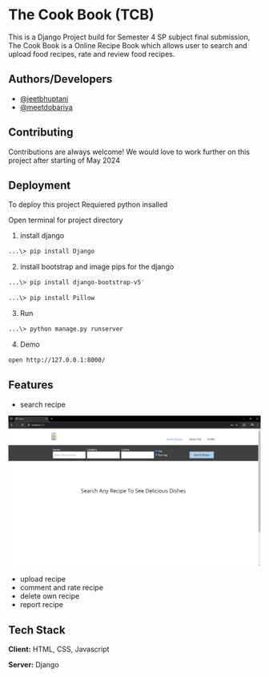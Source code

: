 
# The Cook Book (TCB)

This is a Django Project build for Semester 4 SP subject final submission, The Cook Book is a Online Recipe Book which allows user to search and upload food recipes, rate and review food recipes.


## Authors/Developers

- [@jeetbhuptani](https://www.github.com/jeetbhuptani)
- [@meetdobariya](https://github.com/Meet9399)


## Contributing

Contributions are always welcome!
We would love to work further on this project after starting of May 2024 


## Deployment

To deploy this project
Requiered python insalled

Open terminal for project directory

1. install django 
```bash
...\> pip install Django
```

2. install bootstrap and image pips for the django
```bash
...\> pip install django-bootstrap-v5'
```
```bash
...\> pip install Pillow
```
3. Run 
```bash
...\> python manage.py runserver 
```
4. Demo
```bash
open http://127.0.0.1:8000/
```

## Features

- search recipe
  
![Search](static/images/Search.png)
- upload recipe
- comment and rate recipe
- delete own recipe
- report recipe

## Tech Stack

**Client:** HTML, CSS, Javascript

**Server:** Django 

